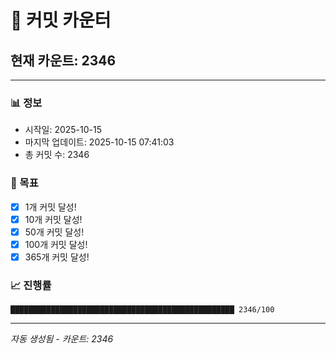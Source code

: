 # 🔢 커밋 카운터

## 현재 카운트: 2346

---

### 📊 정보
- 시작일: 2025-10-15
- 마지막 업데이트: 2025-10-15 07:41:03
- 총 커밋 수: 2346

### 🎯 목표
- [x] 1개 커밋 달성!
- [x] 10개 커밋 달성!
- [x] 50개 커밋 달성!
- [x] 100개 커밋 달성!
- [x] 365개 커밋 달성!

### 📈 진행률
```
██████████████████████████████████████████████████ 2346/100
```

---
*자동 생성됨 - 카운트: 2346*
